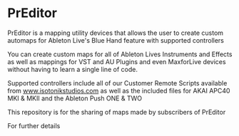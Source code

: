 # PrEditor

PrEditor is a mapping utility devices that allows the user to create custom automaps for Ableton Live's Blue Hand feature with supported controllers

You can create custom maps for all of Ableton Lives Instruments and Effects as well as mappings for VST and AU Plugins and even MaxforLive devices without having to learn a single line of code.

Supported controllers include all of our Customer Remote Scripts available from www.isotonikstudios.com as well as the included files for AKAI APC40 MKI & MKII and the Ableton Push ONE & TWO

This repository is for the sharing of maps made by subscribers of PrEditor

For further details 
